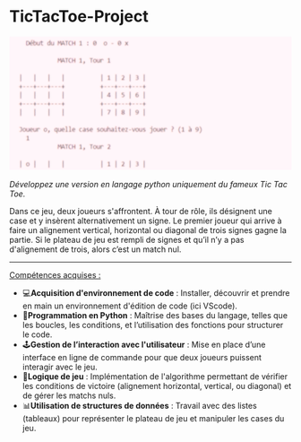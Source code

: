 # TicTacToe-Project
![bannière projet TTT](readme_banner.png)

*Développez une version en langage python uniquement du fameux Tic Tac Toe.*

Dans ce jeu, deux joueurs s'affrontent. À tour de rôle, ils désignent une case et
y insèrent alternativement un signe. Le premier joueur qui arrive à
faire un alignement vertical, horizontal ou diagonal de trois signes gagne la
partie. Si le plateau de jeu est rempli de signes et qu’il n’y a pas d'alignement
de trois, alors c’est un match nul.

---
<u>Compétences acquises :</u>
- 💻**Acquisition d'environnement de code** : Installer, découvrir et prendre en main un environnement d'édition de code (ici VScode).
- 🐍**Programmation en Python** : Maîtrise des bases du langage, telles que les boucles, les conditions, et l’utilisation des fonctions pour structurer le code.
- 🕹️**Gestion de l’interaction avec l'utilisateur** : Mise en place d’une interface en ligne de commande pour que deux joueurs puissent interagir avec le jeu.
- 🔣**Logique de jeu** : Implémentation de l'algorithme permettant de vérifier les conditions de victoire (alignement horizontal, vertical, ou diagonal) et de gérer les matchs nuls.
- 📊**Utilisation de structures de données** : Travail avec des listes (tableaux) pour représenter le plateau de jeu et manipuler les cases du jeu.
